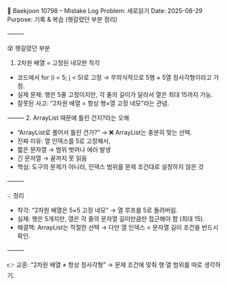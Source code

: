 📌 Baekjoon 10798 – Mistake Log
Problem: 세로읽기
Date: 2025-08-29
Purpose: 기록 & 복습 (헷갈렸던 부분 정리)

⸻

😵 헷갈렸던 부분
1.	2차원 배열 = 고정된 네모판 착각

- 코드에서 for (i < 5; j < 5)로 고정 → 무의식적으로 5행 × 5열 정사각형이라고 가정.
- 실제 문제: 행은 5줄 고정이지만, 각 줄의 길이가 달라서 열은 최대 15까지 가능.
- 잘못된 사고: “2차원 배열 = 항상 행×열 고정 네모”라는 관념.

⸻
2.	ArrayList 때문에 틀린 건지?라는 오해

- “ArrayList로 풀어서 틀린 건가?” → ❌ ArrayList는 충분히 맞는 선택.
- 진짜 이유: 열 인덱스를 5로 고정해서,
- 짧은 문자열 → 범위 벗어나 에러 발생
- 긴 문자열 → 끝까지 못 읽음
- 핵심: 도구의 문제가 아니라, 인덱스 범위를 문제 조건대로 설정하지 않은 것

⸻

💡 정리
- 착각: “2차원 배열은 5×5 고정 네모” → 열 루프를 5로 돌려버림.
- 실제: 행은 5개지만, 열은 각 줄의 문자열 길이만큼만 접근해야 함 (최대 15).
- 해결책: ArrayList는 적절한 선택 → 다만 열 인덱스 < 문자열 길이 조건을 반드시 확인.

⸻

👉 교훈: “2차원 배열 ≠ 항상 정사각형” → 문제 조건에 맞춰 행·열 범위를 따로 생각하기.

